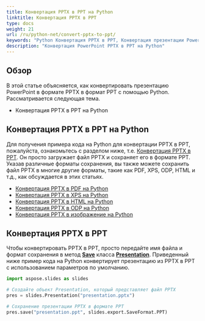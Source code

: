 ```yaml
---
title: Конвертация PPTX в PPT на Python
linktitle: Конвертация PPTX в PPT
type: docs
weight: 21
url: /ru/python-net/convert-pptx-to-ppt/
keywords: "Python Конвертация PPTX в PPT, Конвертация презентации PowerPoint, PPTX в PPT, Python, Aspose.Slides"
description: "Конвертация PowerPoint PPTX в PPT на Python"
---
```


## **Обзор**

В этой статье объясняется, как конвертировать презентацию PowerPoint в формате PPTX в формат PPT с помощью Python. Рассматривается следующая тема.

- Конвертация PPTX в PPT на Python

## **Конвертация PPTX в PPT на Python**

Для получения примера кода на Python для конвертации PPTX в PPT, пожалуйста, ознакомьтесь с разделом ниже, т.е. [Конвертация PPTX в PPT](#convert-pptx-to-ppt). Он просто загружает файл PPTX и сохраняет его в формате PPT. Указав различные форматы сохранения, вы также можете сохранить файл PPTX в многие другие форматы, такие как PDF, XPS, ODP, HTML и т.д., как обсуждается в этих статьях.

- [Конвертация PPTX в PDF на Python](https://docs.aspose.com/slides/python-net/convert-powerpoint-to-pdf/)
- [Конвертация PPTX в XPS на Python](https://docs.aspose.com/slides/python-net/convert-powerpoint-to-xps/)
- [Конвертация PPTX в HTML на Python](https://docs.aspose.com/slides/python-net/convert-powerpoint-to-html/)
- [Конвертация PPTX в ODP на Python](https://docs.aspose.com/slides/python-net/save-presentation/)
- [Конвертация PPTX в изображение на Python](https://docs.aspose.com/slides/python-net/convert-powerpoint-to-png/)

## **Конвертация PPTX в PPT**
Чтобы конвертировать PPTX в PPT, просто передайте имя файла и формат сохранения в метод [**Save**](https://reference.aspose.com/slides/python-net/aspose.slides/presentation/) класса [**Presentation**](https://reference.aspose.com/slides/python-net/aspose.slides/presentation/). Приведенный ниже пример кода на Python конвертирует презентацию из PPTX в PPT с использованием параметров по умолчанию.

```py
import aspose.slides as slides

# Создайте объект Presentation, который представляет файл PPTX
pres = slides.Presentation("presentation.pptx")

# Сохранение презентации PPTX в формате PPT
pres.save("presentation.ppt", slides.export.SaveFormat.PPT)
```